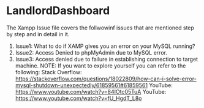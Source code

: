 # LandlordDashboard
The Xampp Issue file covers the follwowinf issues that are mentioned step by step and in detail in it.
1) Issue1: What to do if XAMP gives you an error on your MySQL running?
2) Issue2: Access Denied to phpMyAdmin due to MySQL error.
3) Issue3: Access denied due to failure in establishing connection to target machine.
NOTE: 
If you want to explore yourself you can refer to the following:
Stack Overflow: https://stackoverflow.com/questions/18022809/how-can-i-solve-error-mysql-shutdown-unexpectedly/61859561#61859561
YouTube: https://www.youtube.com/watch?v=84IOtc05TuA
YouTube: https://www.youtube.com/watch?v=fU_HgdT_L8o
